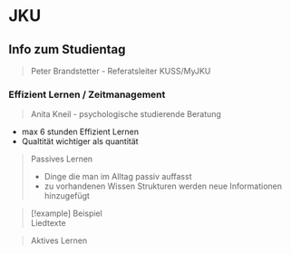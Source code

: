 # JKU

## Info zum Studientag

> Peter Brandstetter - Referatsleiter KUSS/MyJKU

### Effizient Lernen / Zeitmanagement

> Anita Kneil - psychologische studierende Beratung

- max 6 stunden Effizient Lernen
- Qualtität wichtiger als quantität

> Passives Lernen 
> - Dinge die man im Alltag passiv auffasst
> - zu vorhandenen Wissen Strukturen werden neue Informationen hinzugefügt

> [!example] Beispiel  
> Liedtexte

> Aktives Lernen
